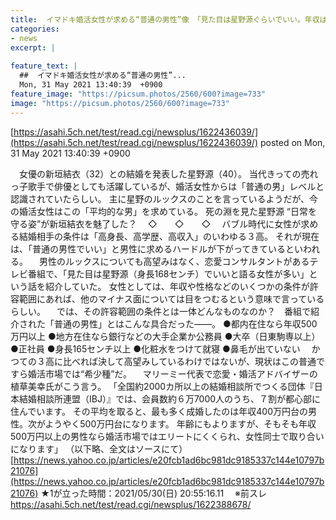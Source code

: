 ```yaml
---
title:  イマドキ婚活女性が求める“普通の男性”像 「見た目は星野源ぐらいでいい。年収は都内なら500万円以上」 ★4  
categories:
- news
excerpt: |
  
feature_text: |
  ##  イマドキ婚活女性が求める“普通の男性”...
  Mon, 31 May 2021 13:40:39  +0900
feature_image: "https://picsum.photos/2560/600?image=733"
image: "https://picsum.photos/2560/600?image=733"
---
```


[https://asahi.5ch.net/test/read.cgi/newsplus/1622436039/](https://asahi.5ch.net/test/read.cgi/newsplus/1622436039/)
posted on Mon, 31 May 2021 13:40:39  +0900

<!--more-->

　女優の新垣結衣（32）との結婚を発表した星野源（40）。 当代きっての売れっ子歌手で俳優としても活躍しているが、婚活女性からは「普通の男」レベルと認識されていたらしい。 主に星野のルックスのことを言っているようだが、今の婚活女性はこの「平均的な男」を求めている。 死の淵を見た星野源 “日常を守る姿”が新垣結衣を魅了した？ 　◇　　◇　　◇ 　バブル時代に女性が求める結婚相手の条件は「高身長、高学歴、高収入」のいわゆる３高。 それが現在は、「普通の男性でいい」と男性に求めるハードルが下がってきているといわれる。 　男性のルックスについても高望みはなく、恋愛コンサルタントがあるテレビ番組で、「見た目は星野源（身長168センチ）でいいと語る女性が多い」という話を紹介していた。 女性としては、年収や性格などのいくつかの条件が許容範囲にあれば、他のマイナス面については目をつむるという意味で言っているらしい。 　では、その許容範囲の条件とは一体どんなものなのか？　番組で紹介された「普通の男性」とはこんな具合だった——。 ●都内在住なら年収500万円以上 ●地方在住なら銀行などの大手企業か公務員 ●大卒（日東駒専以上） ●正社員 ●身長165センチ以上 ●化粧水をつけて就寝 ●鼻毛が出ていない 　かつての３高に比べれば決して高望みしているわけではないが、現状はこの普通ですら婚活市場では“希少種”だ。 　マリーミー代表で恋愛・婚活アドバイザーの植草美幸氏がこう言う。 「全国約2000カ所以上の結婚相談所でつくる団体『日本結婚相談所連盟（IBJ）』では、会員数約６万7000人のうち、７割が都心部に住んでいます。 その平均を取ると、最も多く成婚したのは年収400万円台の男性。次がようやく500万円台になります。 年齢にもよりますが、そもそも年収500万円以上の男性なら婚活市場ではエリートにくくられ、女性同士で取り合いになります」 （以下略、全文はソースにて） [https://news.yahoo.co.jp/articles/e20fcb1ad6bc981dc9185337c144e10797b21076](https://news.yahoo.co.jp/articles/e20fcb1ad6bc981dc9185337c144e10797b21076) ★1が立った時間：2021/05/30(日) 20:55:16.11　 ※前スレ https://asahi.5ch.net/test/read.cgi/newsplus/1622388678/
